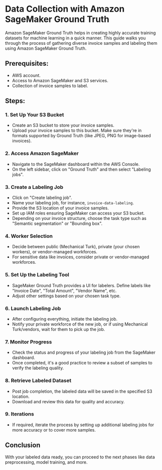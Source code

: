 # Data Collection with Amazon SageMaker Ground Truth

Amazon SageMaker Ground Truth helps in creating highly accurate training datasets for machine learning in a quick manner. This guide walks you through the process of gathering diverse invoice samples and labeling them using Amazon SageMaker Ground Truth.

## Prerequisites:

- AWS account.
- Access to Amazon SageMaker and S3 services.
- Collection of invoice samples to label.

## Steps:

### 1. Set Up Your S3 Bucket

- Create an S3 bucket to store your invoice samples.
- Upload your invoice samples to this bucket. Make sure they're in formats supported by Ground Truth (like JPEG, PNG for image-based invoices).

### 2. Access Amazon SageMaker

- Navigate to the SageMaker dashboard within the AWS Console.
- On the left sidebar, click on "Ground Truth" and then select "Labeling jobs".

### 3. Create a Labeling Job

- Click on "Create labeling job".
- Name your labeling job, for instance, `invoice-data-labeling`.
- Provide the S3 location of your invoice samples.
- Set up IAM roles ensuring SageMaker can access your S3 bucket.
- Depending on your invoice structure, choose the task type such as "Semantic segmentation" or "Bounding box".

### 4. Worker Selection

- Decide between public (Mechanical Turk), private (your chosen workers), or vendor-managed workforces.
- For sensitive data like invoices, consider private or vendor-managed workforces.

### 5. Set Up the Labeling Tool

- SageMaker Ground Truth provides a UI for labelers. Define labels like "Invoice Date", "Total Amount", "Vendor Name", etc.
- Adjust other settings based on your chosen task type.

### 6. Launch Labeling Job

- After configuring everything, initiate the labeling job.
- Notify your private workforce of the new job, or if using Mechanical Turk/vendors, wait for them to pick up the job.

### 7. Monitor Progress

- Check the status and progress of your labeling job from the SageMaker dashboard.
- Once completed, it's a good practice to review a subset of samples to verify the labeling quality.

### 8. Retrieve Labeled Dataset

- Post job completion, the labeled data will be saved in the specified S3 location.
- Download and review this data for quality and accuracy.

### 9. Iterations

- If required, iterate the process by setting up additional labeling jobs for more accuracy or to cover more samples.

## Conclusion

With your labeled data ready, you can proceed to the next phases like data preprocessing, model training, and more.

